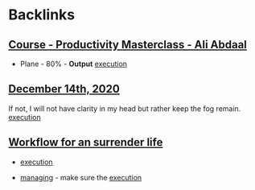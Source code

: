 
# Backlinks
## [Course - Productivity Masterclass - Ali Abdaal](<Course - Productivity Masterclass - Ali Abdaal.md>)
- Plane - 80% - **Output** [execution](<execution.md>)

## [December 14th, 2020](<December 14th, 2020.md>)
If not, I will not have clarity in my head but rather keep the fog remain. [execution](<execution.md>)

## [Workflow for an surrender life](<Workflow for an surrender life.md>)
- [execution](<execution.md>)

- [managing](<managing.md>) - make sure the [execution](<execution.md>)

